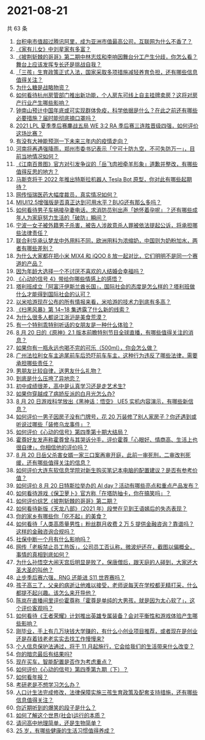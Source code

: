 # 2021-08-21

共 63 条

<!-- BEGIN -->
<!-- 最后更新时间 Sat Aug 21 2021 07:01:45 GMT+0800 (China Standard Time) -->

1. [台积电市值超过腾讯阿里，成为亚洲市值最高公司，互联网为什么不香了？](https://www.zhihu.com/question/481131723)
1. [《家有儿女》中刘星家有多富？](https://www.zhihu.com/question/280686956)
1. [《披荆斩棘的哥哥》第二期中林志炫和李响因舞台分工产生分歧，你怎么看？舞台上应该发挥专长还是挑战自我？](https://www.zhihu.com/question/481163505)
1. [「三孩」生育政策正式入法，国家采取多项措施减轻养育负担，还有哪些信息值得关注？](https://www.zhihu.com/question/481108926)
1. [为什么糖是战略物资？](https://www.zhihu.com/question/50053883)
1. [如何看待杭州房管部门推出新功能，个人房东可线上自主挂牌卖房？这将对房产行业产生哪些影响？](https://www.zhihu.com/question/480822915)
1. [钟南山预计中国年底或可实现群体免疫，科学依据是什么？在此之前还有哪些必要措施？届时能彻底摘口罩吗？](https://www.zhihu.com/question/481200144)
1. [2021 LPL 夏季季后赛鏖战五局 WE 3:2 RA
   季后赛三连胜晋级四强，如何评价这场比赛？](https://www.zhihu.com/question/481214223)
1. [有没有大神能预测一下未来三年内的疫情走向？](https://www.zhihu.com/question/478933195)
1. [河南将再遇强降雨，郑州市委书记表示「宁可十防九空，不可失防万一」，目前当地情况如何？](https://www.zhihu.com/question/480902272)
1. [《江南百景图》官方对引发争议的「岳飞肉袒牵羊形象」道歉并整改，有哪些值得反思的地方？](https://www.zhihu.com/question/481247878)
1. [马斯克将于 2022 年推出特斯拉机器人 Tesla Bot
   原型，你对此有哪些起期待？](https://www.zhihu.com/question/481142519)
1. [网传恒瑞医药大幅度裁员，真实情况如何？](https://www.zhihu.com/question/479573620)
1. [MIUI12.5增强版是否真正达到可用水平？BUG还有那么多吗？](https://www.zhihu.com/question/480869195)
1. [如何看待男子车祸接孕妻电话，求消防员别出声「她怀着孕呢」？还有哪些成年人为家庭努力生活的「破防」瞬间？](https://www.zhihu.com/question/480890763)
1. [宁波一女子被外籍男子杀害，被告人涉故意杀人罪被依法提起公诉，将承担哪些法律责任？](https://www.zhihu.com/question/481154899)
1. [联合利华承认梦龙中外用料不同，欧洲用料为浓缩奶，中国则为奶粉加水，两者有哪些差别？](https://www.zhihu.com/question/481091385)
1. [为什么大家都在把小米 MIX4 和 iQOO 8
   放一起对比，它们明明不是同一个赛道的产品？](https://www.zhihu.com/question/480712241)
1. [因为年龄大选择一个不讨厌不喜欢的人结婚会幸福吗？](https://www.zhihu.com/question/476761274)
1. [《心动的信号 4》带给你哪些情感上的感悟？](https://www.zhihu.com/question/479516167)
1. [塔利班成立「阿富汗伊斯兰酋长国」，国际社会的态度是怎么样的？塔利班做什么才能得到国际社会的认可？](https://www.zhihu.com/question/480152992)
1. [以米哈游现在公布的所有情报来看，米哈游的技术力到底有多高？](https://www.zhihu.com/question/472681007)
1. [《扫黑风暴》第 14~18 集透露了什么新的线索？](https://www.zhihu.com/question/481048120)
1. [为什么很多人都说江浙沪是美食荒漠？](https://www.zhihu.com/question/456755817)
1. [有一个特别乖特别听话的女朋友是一种什么体验？](https://www.zhihu.com/question/38244646)
1. [8 月 20 日的《原神》2.1
   版本前瞻特别节目全球直播，有哪些值得关注的消息？](https://www.zhihu.com/question/481234357)
1. [如果你有一瓶永远也喝不完的可乐（500ml），你会怎么做？](https://www.zhihu.com/question/370130220)
1. [广州法拉利女车主追尾前车后恐吓前车车主，这种行为违反了哪些法律，需要承担哪些责任？](https://www.zhihu.com/question/481030758)
1. [男朋友比较自律，送男友什么礼物？](https://www.zhihu.com/question/56318740)
1. [到底是什么压垮了异地恋？](https://www.zhihu.com/question/479681398)
1. [初中成绩很差，高中是认真学习还是走艺术生?](https://www.zhihu.com/question/475016281)
1. [如果你穿越成了病娇反派的白月光怎么办?](https://www.zhihu.com/question/407609343)
1. [8 月 20 日游戏科学放出《黑神话：悟空》 UE5
   实机内容演示，有哪些新信息？](https://www.zhihu.com/question/481112589)
1. [如何评价一男子因房子没有门牌号，花 20
   万装修了别人家房子？你还遇到或听说过哪些「装修乌龙事件」？](https://www.zhihu.com/question/478369888)
1. [如何评价《心动的信号》第四季第十期大结局？](https://www.zhihu.com/question/481253993)
1. [霍尊好友发声称霍尊曾与其哭诉分手，评价霍尊「心眼好、情商高、生活上也很自律」，你相信他的评价吗？](https://www.zhihu.com/question/481150245)
1. [8 月 20
   日岳父杀害女婿一家三口案再审开庭，此前一审死刑，二审改判死缓，还有哪些值得关注的信息？](https://www.zhihu.com/question/481086692)
1. [如何评价大连东软信息学院对新生购买笔记本电脑的配置建议？是否有参考价值？](https://www.zhihu.com/question/481021993)
1. [如何评价 8 月 20 日特斯拉举办的 AI
   day？活动有哪些亮点和重点产品发布？](https://www.zhihu.com/question/481132976)
1. [如何看待游戏《保卫萝卜》官方称「在塔防抽卡，你在搞笑吗」？](https://www.zhihu.com/question/480111004)
1. [如何评价综艺《披荆斩棘的哥哥》第二期？](https://www.zhihu.com/question/481130898)
1. [如何看待新版《天龙八部》（2021
   年）段誉在见到王语嫣后的失态表现？](https://www.zhihu.com/question/480726606)
1. [你的家乡有哪些你「吃不起」的美食？](https://www.zhihu.com/question/480324573)
1. [如何看待「人类高质量男性」粉丝群月收费 2 万 5
   提供金融咨询？靠谱吗？这样的金融咨询合规吗？](https://www.zhihu.com/question/480984317)
1. [社保中断一个月有什么影响吗？](https://www.zhihu.com/question/304891093)
1. [网传「老板禁止员工热饭」，公司员工否认称，微波炉还在，截图以偏概全，事情的真相到底如何？](https://www.zhihu.com/question/480938046)
1. [为什么孙悟空大闹天宫后明显是败了，保唐僧后，跟天庭的人碰到，大家还大圣大圣的叫他？](https://www.zhihu.com/question/356018121)
1. [止步季后赛六强，RNG 还能进 S11 世界赛吗？](https://www.zhihu.com/question/481053756)
1. [孩子高三了，父亲的病逝让他难以接受，老师说每天在学校都无精打采，什么都提不起兴趣。该怎么来开导他？](https://www.zhihu.com/question/478793873)
1. [陈岚在直播间里评价霍尊称「霍尊是单纯的大男孩，就是因为太心软了」，这个评价客观吗？](https://www.zhihu.com/question/480950001)
1. [如何看待《王者荣耀》计划推出英雄专属装备？会对平衡性和游戏体验产生哪些影响？](https://www.zhihu.com/question/480725650)
1. [刚毕业，手上有几万块钱大学赚的，有什么小创业项目推荐，或者现在是创业还是存着钱老老实实去找工作慢慢来?](https://www.zhihu.com/question/469530925)
1. [个人信息保护法通过，将于 11
   月起施行，它会给我们的生活带来什么改变？](https://www.zhihu.com/question/481135655)
1. [你的暗恋最后有结果吗?](https://www.zhihu.com/question/477524748)
1. [现在买车，智能配置是否作为考虑重点？](https://www.zhihu.com/question/480124227)
1. [如何评价《心动的信号》第四季第九期（下）？](https://www.zhihu.com/question/480968441)
1. [如何看年报？](https://www.zhihu.com/question/28511825)
1. [考研老是不想学习怎么办？](https://www.zhihu.com/question/468176197)
1. [人口计生法完成修改，法律保障实施三孩生育政策及配套支持措施，还有哪些信息值得关注？](https://www.zhihu.com/question/481110949)
1. [你近期听到的爆笑的段子是什么？](https://www.zhihu.com/question/476560453)
1. [如何了解这个世界(社会)运行的本质？](https://www.zhihu.com/question/294801407)
1. [请问高中地理简单，还是生物简单？](https://www.zhihu.com/question/477028867)
1. [25 岁，有哪些健康的生活习惯值得养成？](https://www.zhihu.com/question/296374184)

<!-- END -->
